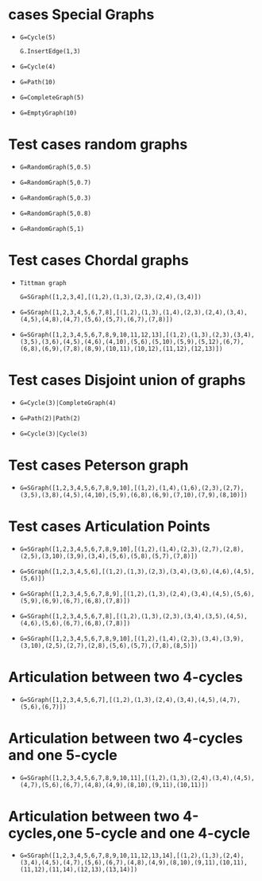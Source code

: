 # cases Special Graphs

 *     G=Cycle(5)
     
       G.InsertEdge(1,3)
     
 *     G=Cycle(4)
     
 *     G=Path(10)
     
 *     G=CompleteGraph(5)
     
 *     G=EmptyGraph(10)

 
# Test cases random graphs

 *     G=RandomGraph(5,0.5)
 *     G=RandomGraph(5,0.7)
 *     G=RandomGraph(5,0.3)
 *     G=RandomGraph(5,0.8)
 *     G=RandomGraph(5,1)

# Test cases Chordal graphs

*     Tittman graph 

      G=SGraph([1,2,3,4],[(1,2),(1,3),(2,3),(2,4),(3,4)])


*     G=SGraph([1,2,3,4,5,6,7,8],[(1,2),(1,3),(1,4),(2,3),(2,4),(3,4),(4,5),(4,8),(4,7),(5,6),(5,7),(6,7),(7,8)])


*     G=SGraph([1,2,3,4,5,6,7,8,9,10,11,12,13],[(1,2),(1,3),(2,3),(3,4),(3,5),(3,6),(4,5),(4,6),(4,10),(5,6),(5,10),(5,9),(5,12),(6,7),(6,8),(6,9),(7,8),(8,9),(10,11),(10,12),(11,12),(12,13)])

# Test cases Disjoint union of graphs
*     G=Cycle(3)|CompleteGraph(4)
*     G=Path(2)|Path(2)
*     G=Cycle(3)|Cycle(3)

# Test cases Peterson graph 
*     G=SGraph([1,2,3,4,5,6,7,8,9,10],[(1,2),(1,4),(1,6),(2,3),(2,7),(3,5),(3,8),(4,5),(4,10),(5,9),(6,8),(6,9),(7,10),(7,9),(8,10)])

# Test cases Articulation Points
*     G=SGraph([1,2,3,4,5,6,7,8,9,10],[(1,2),(1,4),(2,3),(2,7),(2,8),(2,5),(3,10),(3,9),(3,4),(5,6),(5,8),(5,7),(7,8)])
*     G=SGraph([1,2,3,4,5,6],[(1,2),(1,3),(2,3),(3,4),(3,6),(4,6),(4,5),(5,6)])
*     G=SGraph([1,2,3,4,5,6,7,8,9],[(1,2),(1,3),(2,4),(3,4),(4,5),(5,6),(5,9),(6,9),(6,7),(6,8),(7,8)])
*     G=SGraph([1,2,3,4,5,6,7,8],[(1,2),(1,3),(2,3),(3,4),(3,5),(4,5),(4,6),(5,6),(6,7),(6,8),(7,8)])
*     G=SGraph([1,2,3,4,5,6,7,8,9,10],[(1,2),(1,4),(2,3),(3,4),(3,9),(3,10),(2,5),(2,7),(2,8),(5,6),(5,7),(7,8),(8,5)])

# Articulation between two 4-cycles
*     G=SGraph([1,2,3,4,5,6,7],[(1,2),(1,3),(2,4),(3,4),(4,5),(4,7),(5,6),(6,7)]) 

# Articulation between two 4-cycles and one 5-cycle

*     G=SGraph([1,2,3,4,5,6,7,8,9,10,11],[(1,2),(1,3),(2,4),(3,4),(4,5),(4,7),(5,6),(6,7),(4,8),(4,9),(8,10),(9,11),(10,11)])  

# Articulation between two 4-cycles,one 5-cycle and one 4-cycle
    
*     G=SGraph([1,2,3,4,5,6,7,8,9,10,11,12,13,14],[(1,2),(1,3),(2,4),(3,4),(4,5),(4,7),(5,6),(6,7),(4,8),(4,9),(8,10),(9,11),(10,11),(11,12),(11,14),(12,13),(13,14)])  
